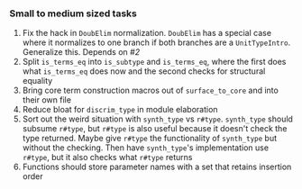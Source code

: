 ### Small to medium sized tasks

1. Fix the hack in `DoubElim` normalization. `DoubElim` has a special case where it normalizes to one branch if both branches are a `UnitTypeIntro`. Generalize this. Depends on *#2*
2. Split `is_terms_eq` into `is_subtype` and `is_terms_eq`, where the first does what `is_terms_eq` does now and the second checks for structural equality
3. Bring core term construction macros out of `surface_to_core` and into their own file
4. Reduce bloat for `discrim_type` in module elaboration
5. Sort out the weird situation with `synth_type` vs `r#type`. `synth_type` should subsume `r#type`, but `r#type` is also useful because it doesn't check the type returned. Maybe give `r#type` the functionality of `synth_type` but without the checking. Then have `synth_type`'s implementation use `r#type`, but it also checks what `r#type` returns
6. Functions should store parameter names with a set that retains insertion order